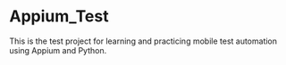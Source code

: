 # Appium_Test

This is the test project for learning and practicing mobile test automation using Appium and Python.